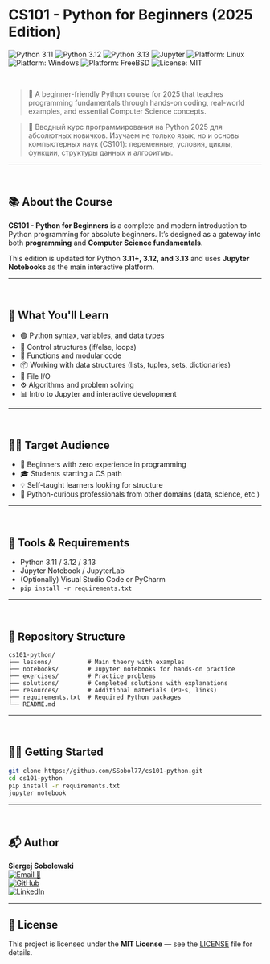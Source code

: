 # CS101 - Python for Beginners (2025 Edition)

![Python 3.11](https://img.shields.io/badge/python-3.11-blue.svg)
![Python 3.12](https://img.shields.io/badge/python-3.12-blue.svg)
![Python 3.13](https://img.shields.io/badge/python-3.13-blue.svg)
![Jupyter](https://img.shields.io/badge/Jupyter-Notebook-orange.svg)
![Platform: Linux](https://img.shields.io/badge/platform-Linux-success.svg)
![Platform: Windows](https://img.shields.io/badge/platform-Windows-blue.svg)
![Platform: FreeBSD](https://img.shields.io/badge/platform-FreeBSD-orange.svg)
![License: MIT](https://img.shields.io/badge/license-MIT-green.svg)

<br>

> 🚀 A beginner-friendly Python course for 2025 that teaches programming fundamentals through hands-on coding, real-world examples, and essential Computer Science concepts.

> 🚀 Вводный курс программирования на Python 2025 для абсолютных новичков. Изучаем не только язык, но и основы компьютерных наук (CS101): переменные, условия, циклы, функции, структуры данных и алгоритмы.

---

<br>

## 📚 About the Course

**CS101 - Python for Beginners** is a complete and modern introduction to Python programming for absolute beginners. It’s designed as a gateway into both **programming** and **Computer Science fundamentals**.

This edition is updated for Python **3.11+, 3.12, and 3.13** and uses **Jupyter Notebooks** as the main interactive platform.

---

<br>

## 🧠 What You'll Learn

- 🟢 Python syntax, variables, and data types
- 🔁 Control structures (if/else, loops)
- 🧩 Functions and modular code
- 📦 Working with data structures (lists, tuples, sets, dictionaries)
- 📁 File I/O
- ⚙️ Algorithms and problem solving
- 📊 Intro to Jupyter and interactive development

---

<br>

## 👨‍🏫 Target Audience

- 👶 Beginners with zero experience in programming
- 🎓 Students starting a CS path
- 💡 Self-taught learners looking for structure
- 🧪 Python-curious professionals from other domains (data, science, etc.)

---

<br>

## 🧰 Tools & Requirements

- Python 3.11 / 3.12 / 3.13  
- Jupyter Notebook / JupyterLab  
- (Optionally) Visual Studio Code or PyCharm  
- `pip install -r requirements.txt`

---

<br>


## 📁 Repository Structure

```
cs101-python/
├── lessons/          # Main theory with examples
├── notebooks/        # Jupyter notebooks for hands-on practice
├── exercises/        # Practice problems
├── solutions/        # Completed solutions with explanations
├── resources/        # Additional materials (PDFs, links)
├── requirements.txt  # Required Python packages
└── README.md
```

---

<br>


## 🧑‍💻 Getting Started

```bash
git clone https://github.com/SSobol77/cs101-python.git
cd cs101-python
pip install -r requirements.txt
jupyter notebook
```

---

<br>


## 📬 Author
 
**Siergej Sobolewski**  
[![Email 🚀](https://img.shields.io/badge/Email-s.sobolewski@hotmail.com-blue?logo=protonmail)](mailto:s.sobolewski@hotmail.com)  
[![GitHub](https://img.shields.io/badge/GitHub-SSobol77-blue?logo=github)](https://github.com/SSobol77)  
[![LinkedIn](https://img.shields.io/badge/LinkedIn-Connect-blue?logo=linkedin)](https://linkedin.com/in/siergej-s-25a16319a)


---

## 📄 License

This project is licensed under the **MIT License** — see the [LICENSE](./LICENSE) file for details.


